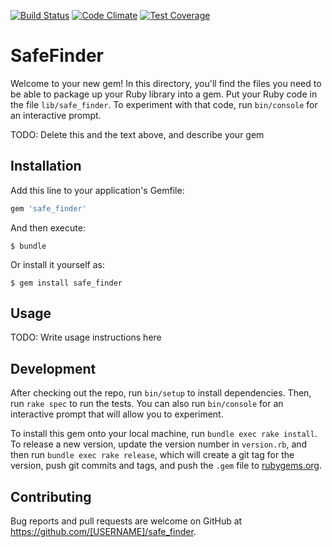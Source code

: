 [![Build Status](https://travis-ci.org/st0012/SafeFinder.svg)](https://travis-ci.org/st0012/SafeFinder)
[![Code Climate](https://codeclimate.com/github/st0012/SafeFinder/badges/gpa.svg)](https://codeclimate.com/github/st0012/SafeFinder)
[![Test Coverage](https://codeclimate.com/github/st0012/SafeFinder/badges/coverage.svg)](https://codeclimate.com/github/st0012/SafeFinder/coverage)
# SafeFinder

Welcome to your new gem! In this directory, you'll find the files you need to be able to package up your Ruby library into a gem. Put your Ruby code in the file `lib/safe_finder`. To experiment with that code, run `bin/console` for an interactive prompt.

TODO: Delete this and the text above, and describe your gem

## Installation

Add this line to your application's Gemfile:

```ruby
gem 'safe_finder'
```

And then execute:

    $ bundle

Or install it yourself as:

    $ gem install safe_finder

## Usage

TODO: Write usage instructions here

## Development

After checking out the repo, run `bin/setup` to install dependencies. Then, run `rake spec` to run the tests. You can also run `bin/console` for an interactive prompt that will allow you to experiment.

To install this gem onto your local machine, run `bundle exec rake install`. To release a new version, update the version number in `version.rb`, and then run `bundle exec rake release`, which will create a git tag for the version, push git commits and tags, and push the `.gem` file to [rubygems.org](https://rubygems.org).

## Contributing

Bug reports and pull requests are welcome on GitHub at https://github.com/[USERNAME]/safe_finder.

